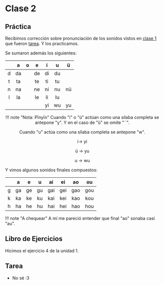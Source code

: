 # Clase 2

## Práctica

Recibimos corrección sobre pronunciación de los sonidos vistos en [clase 1](1.md) que fueron [tarea](1.md#sonidos). Y los practicamos.

Se sumaron además los siguientes:

<center>

|     |  a  |  o  |  e  |  i  |  u  |  ü  |
|:---:|:---:|:---:|:---:|:---:|:---:|:---:|
|  d  | da  |     | de  | di  | du  |     |
|  t  | ta  |     | te  | ti  | tu  |     |
|  n  | na  |     | ne  | ni  | nu  | nü  |
|  l  | la  |     | le  | li  | lu  |     |
|     |     |     |     | yi  | wu  | yu  |

!!! note "Nota: Pīnyīn"
    Cuando "i" o "ü" actúan como una sílaba completa se antepone "y". Y en el caso de "ü" se omite "¨".
    </p>
    Cuando "u" actúa como una sílaba completa se antepone "w".
    </p>
    <center>i-> yi
    </p>
    ü -> yu
    </p>
    u -> wu</center>

</center>

Y vimos algunos sonidos finales compuestos:

<center>

|     |  a  |  e  |  u  | ai  | ei  | ao  | ou  |
|:---:|:---:|:---:|:---:|:---:|:---:|:---:|:---:|
|  g  | ga  | ge  | gu  | gai | gei | gao | gou |
|  k  | ka  | ke  | ku  | kai | kei | kao | kou |
|  h  | ha  | he  | hu  | hai | hei | hao | hou |

</center>

!!! note "A chequear"
    A mí me pareció entender que final "ao" sonaba casi "au".

## Libro de Ejercicios

Hicimos el ejercicio 4 de la unidad 1.

## Tarea

 - No sé :3
